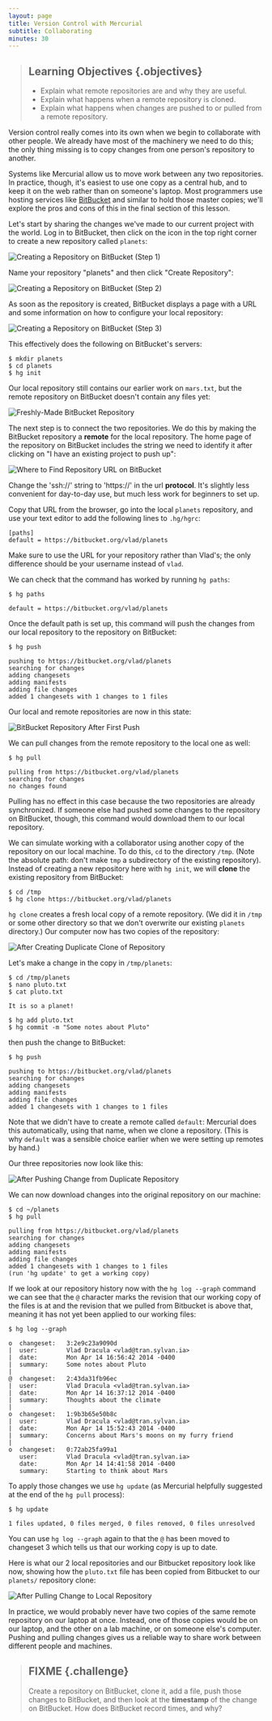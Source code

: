 ```yaml
---
layout: page
title: Version Control with Mercurial
subtitle: Collaborating
minutes: 30
---
```

> ## Learning Objectives {.objectives}
>
> *   Explain what remote repositories are and why they are useful.
> *   Explain what happens when a remote repository is cloned.
> *   Explain what happens when changes are pushed to or pulled from a remote repository.

Version control really comes into its own
when we begin to collaborate with other people.
We already have most of the machinery we need to do this;
the only thing missing is to copy changes from one person's repository to another.

Systems like Mercurial allow us to move work between any two repositories.
In practice,
though,
it's easiest to use one copy as a central hub,
and to keep it on the web rather than on someone's laptop.
Most programmers use hosting services like [BitBucket](http://bitbucket.org)
and similar to hold those master copies;
we'll explore the pros and cons of this in the final section of this lesson.

Let's start by sharing the changes we've made to our current project with the world.
Log in to BitBucket,
then click on the icon in the top right corner to create a new repository called `planets`:

![Creating a Repository on BitBucket (Step 1)](fig/bitbucket-create-repo-01.png)

Name your repository "planets" and then click "Create Repository":

![Creating a Repository on BitBucket (Step 2)](fig/bitbucket-create-repo-02.png)

As soon as the repository is created,
BitBucket displays a page with a URL and some information on how to configure your local repository:

![Creating a Repository on BitBucket (Step 3)](fig/bitbucket-create-repo-03.png)

This effectively does the following on BitBucket's servers:

~~~ {.input}
$ mkdir planets
$ cd planets
$ hg init
~~~

Our local repository still contains our earlier work on `mars.txt`,
but the remote repository on BitBucket doesn't contain any files yet:

![Freshly-Made BitBucket Repository](fig/hg-freshly-made-bitbucket-repo.svg)

The next step is to connect the two repositories.
We do this by making the BitBucket repository a **remote**
for the local repository.
The home page of the repository on BitBucket includes
the string we need to identify it after clicking on "I have an existing project to push up":

![Where to Find Repository URL on BitBucket](fig/bitbucket-find-repo-string.png)

Change the 'ssh://' string to 'https://' in the url **protocol**.
It's slightly less convenient for day-to-day use,
but much less work for beginners to set up.

Copy that URL from the browser,
go into the local `planets` repository,
and use your text editor to add the following lines to `.hg/hgrc`:

~~~
[paths]
default = https://bitbucket.org/vlad/planets
~~~

Make sure to use the URL for your repository rather than Vlad's;
the only difference should be your username instead of `vlad`.

We can check that the command has worked by running `hg paths`:

~~~ {.input}
$ hg paths
~~~
~~~ {.output}
default = https://bitbucket.org/vlad/planets
~~~

Once the default path is set up,
this command will push the changes from our local repository
to the repository on BitBucket:

~~~ {.input}
$ hg push
~~~
~~~ {.output}
pushing to https://bitbucket.org/vlad/planets
searching for changes
adding changesets
adding manifests
adding file changes
added 1 changesets with 1 changes to 1 files
~~~

Our local and remote repositories are now in this state:

![BitBucket Repository After First Push](fig/bitbucket-repo-after-first-push.svg)

We can pull changes from the remote repository to the local one as well:

~~~ {.input}
$ hg pull
~~~
~~~ {.output}
pulling from https://bitbucket.org/vlad/planets
searching for changes
no changes found
~~~

Pulling has no effect in this case
because the two repositories are already synchronized.
If someone else had pushed some changes to the repository on BitBucket,
though,
this command would download them to our local repository.

We can simulate working with a collaborator using another copy of the repository on our local machine.
To do this,
`cd` to the directory `/tmp`.
(Note the absolute path:
don't make `tmp` a subdirectory of the existing repository).
Instead of creating a new repository here with `hg init`,
we will **clone** the existing repository from BitBucket:

~~~ {.input}
$ cd /tmp
$ hg clone https://bitbucket.org/vlad/planets
~~~

`hg clone` creates a fresh local copy of a remote repository.
(We did it in `/tmp` or some other directory so that we don't overwrite our existing `planets` directory.)
Our computer now has two copies of the repository:

![After Creating Duplicate Clone of Repository](fig/hg-after-duplicate-clone.svg)

Let's make a change in the copy in `/tmp/planets`:

~~~ {.input}
$ cd /tmp/planets
$ nano pluto.txt
$ cat pluto.txt
~~~
~~~ {.output}
It is so a planet!
~~~
~~~ {.input}
$ hg add pluto.txt
$ hg commit -m "Some notes about Pluto"
~~~

then push the change to BitBucket:

~~~ {.input}
$ hg push
~~~
~~~ {.output}
pushing to https://bitbucket.org/vlad/planets
searching for changes
adding changesets
adding manifests
adding file changes
added 1 changesets with 1 changes to 1 files
~~~

Note that we didn't have to create a remote called `default`:
Mercurial does this automatically,
using that name,
when we clone a repository.
(This is why `default` was a sensible choice earlier
when we were setting up remotes by hand.)

Our three repositories now look like this:

![After Pushing Change from Duplicate Repository](fig/hg-after-change-to-duplicate-repo.svg)

We can now download changes into the original repository on our machine:

~~~ {.input}
$ cd ~/planets
$ hg pull
~~~
~~~ {.output}
pulling from https://bitbucket.org/vlad/planets
searching for changes
adding changesets
adding manifests
adding file changes
added 1 changesets with 1 changes to 1 files
(run 'hg update' to get a working copy)
~~~

If we look at our repository history now with the `hg log --graph` command we can see that the `@` character marks the revision that our working copy of the files is at and the revision that we pulled from Bitbucket is above that,
meaning it has not yet been applied to our working files:

~~~ {.input}
$ hg log --graph
~~~
~~~ {.output}
o  changeset:   3:2e9c23a9090d
|  user:        Vlad Dracula <vlad@tran.sylvan.ia>
|  date:        Mon Apr 14 16:56:42 2014 -0400
|  summary:     Some notes about Pluto
|
@  changeset:   2:43da31fb96ec
|  user:        Vlad Dracula <vlad@tran.sylvan.ia>
|  date:        Mon Apr 14 16:37:12 2014 -0400
|  summary:     Thoughts about the climate
|
o  changeset:   1:9b3b65e50b8c
|  user:        Vlad Dracula <vlad@tran.sylvan.ia>
|  date:        Mon Apr 14 15:52:43 2014 -0400
|  summary:     Concerns about Mars's moons on my furry friend
|
o  changeset:   0:72ab25fa99a1
   user:        Vlad Dracula <vlad@tran.sylvan.ia>
   date:        Mon Apr 14 14:41:58 2014 -0400
   summary:     Starting to think about Mars
~~~

To apply those changes we use `hg update`
(as Mercurial helpfully suggested at the end of the `hg pull` process):

~~~ {.input}
$ hg update
~~~
~~~ {.output}
1 files updated, 0 files merged, 0 files removed, 0 files unresolved
~~~

You can use `hg log --graph` again to that the `@` has been moved to changeset 3 which tells us that our working copy is up to date.

Here is what our 2 local repositories and our Bitbucket repository look like now,
showing how the `pluto.txt` file has been copied from Bitbucket to our `planets/` repository clone:

![After Pulling Change to Local Repository](fig/hg-after-pulling-to-local-repo.svg)

In practice,
we would probably never have two copies of the same remote repository
on our laptop at once.
Instead,
one of those copies would be on our laptop,
and the other on a lab machine,
or on someone else's computer.
Pushing and pulling changes gives us a reliable way
to share work between different people and machines.

> ## FIXME {.challenge}
>
> Create a repository on BitBucket,
> clone it,
> add a file,
> push those changes to BitBucket,
> and then look at the **timestamp** of the change on BitBucket.
> How does BitBucket record times, and why?
